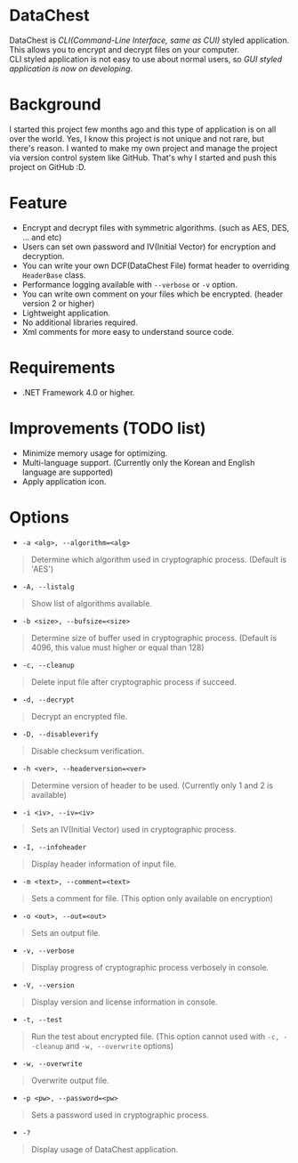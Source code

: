 # DataChest
DataChest is *CLI(Command-Line Interface, same as CUI)* styled application. This allows you to encrypt and decrypt files on your computer.<br />
CLI styled application is not easy to use about normal users, so *GUI styled application is now on developing*.<br />

# Background
I started this project few months ago and this type of application is on all over the world.
Yes, I know this project is not unique and not rare, but there's reason. I wanted to make my own project and manage the project via version control system like GitHub. That's why I started and push this project on GitHub :D.

# Feature
- Encrypt and decrypt files with symmetric algorithms. (such as AES, DES, ... and etc)
- Users can set own password and IV(Initial Vector) for encryption and decryption.
- You can write your own DCF(DataChest File) format header to overriding `HeaderBase` class.
- Performance logging available with `--verbose` or `-v` option.
- You can write own comment on your files which be encrypted. (header version 2 or higher)
- Lightweight application.
- No additional libraries required.
- Xml comments for more easy to understand source code.

# Requirements
- .NET Framework 4.0 or higher.

# Improvements (TODO list)
- Minimize memory usage for optimizing.
- Multi-language support. (Currently only the Korean and English language are supported)
- Apply application icon.

# Options
- `-a <alg>, --algorithm=<alg>`
> Determine which algorithm used in cryptographic process. (Default is 'AES')

- `-A, --listalg`
> Show list of algorithms available.

- `-b <size>, --bufsize=<size>`
> Determine size of buffer used in cryptographic process. (Default is 4096, this value must higher or equal than 128)

- `-c, --cleanup`
> Delete input file after cryptographic process if succeed.

- `-d, --decrypt`
> Decrypt an encrypted file.

- `-D, --disableverify`
> Disable checksum verification.

- `-h <ver>, --headerversion=<ver>`
> Determine version of header to be used. (Currently only 1 and 2 is available)

- `-i <iv>, --iv=<iv>`
> Sets an IV(Initial Vector) used in cryptographic process.

- `-I, --infoheader`
> Display header information of input file.

- `-m <text>, --comment=<text>`
> Sets a comment for file. (This option only available on encryption)

- `-o <out>, --out=<out>`
>Sets an output file.

- `-v, --verbose`
> Display progress of cryptographic process verbosely in console.

- `-V, --version`
> Display version and license information in console.

- `-t, --test`
> Run the test about encrypted file. (This option cannot used with `-c, --cleanup` and `-w, --overwrite` options)

- `-w, --overwrite`
> Overwrite output file.

- `-p <pw>, --password=<pw>`
>Sets a password used in cryptographic process.

- `-?`
> Display usage of DataChest application.